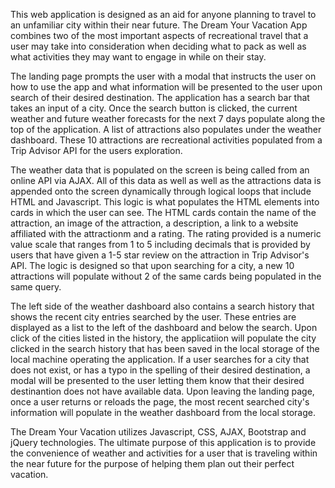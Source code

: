 This web application is designed as an aid for anyone planning to travel to an unfamiliar city within their near future. The Dream Your Vacation App combines two of the most important aspects of recreational travel that a user may take into consideration when deciding what to pack as well as what activities they may want to engage in while on their stay. 

The landing page prompts the user with a modal that instructs the user on how to use the app and what information will be presented to the user upon search of their desired destination. The application has a search bar that takes an input of a city. Once the search button is clicked, the current weather and future weather forecasts for the next 7 days populate along the top of the application. A list of attractions also populates under the weather dashboard. These 10 attractions are recreational activities populated from a Trip Advisor API for the users exploration. 

The weather data that is populated on the screen is being called from an online API via AJAX. All of this data as well as well as the attractions data is appended onto the screen dynamically through logical loops that include HTML and Javascript. This logic is what populates the HTML elements into cards in which the user can see. The HTML cards contain the name of the attraction, an image of the attraction, a description, a link to a website affiliated with the attractionm and a rating. The rating provided is a numeric value scale that ranges from 1 to 5 including decimals that is provided by users that have given a 1-5 star review on the attraction in Trip Advisor's API. The logic is designed so that upon searching for a city, a new 10 attractions will populate without 2 of the same cards being populated in the same query.

The left side of the weather dashboard also contains a search history that shows the recent city entries searched by the user. These entries are displayed as a list to the left of the dashboard and below the search. Upon click of the cities listed in the history, the applicatiion will populate the city clicked in the search history that has been saved in the local storage of the local machine operating the application. If a user searches for a city that does not exist, or has a typo in the spelling of their desired destination, a modal will be presented to the user letting them know that their desired destinantion does not have available data. Upon leaving the landing page, once a user returns or reloads the page, the most recent searched city's information will populate in the weather dashboard from the local storage. 

The Dream Your Vacation utilizes Javascript, CSS, AJAX, Bootstrap and jQuery technologies. The ultimate purpose of this application is to provide the convenience of weather and activities for a user that is traveling within the near future for the purpose of helping them plan out their perfect vacation. 